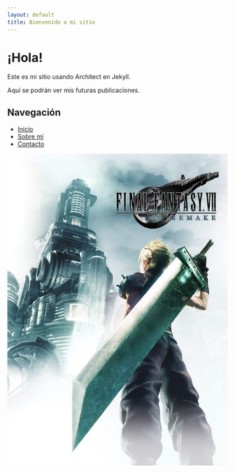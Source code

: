 ```yaml
---
layout: default
title: Bienvenido a mi sitio
---
```


# ¡Hola!

Este es mi sitio usando Architect en Jekyll.

Aquí se podrán ver mis futuras publicaciones.

## Navegación

- [Inicio](/)
- [Sobre mí](/about/)
- [Contacto](/contact)

![Imagen destacada](/assets/images/destacada.jpg)
